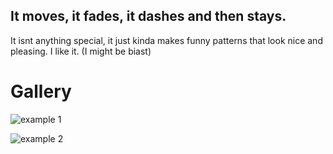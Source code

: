 ## It moves, it fades, it dashes and then stays.

It isnt anything special, it just kinda makes funny patterns that look nice and pleasing. I like it. (I might be biast) 

# Gallery

![example 1](images/example-1.png)

![example 2](images/example-2.png)
